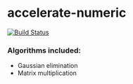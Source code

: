 # accelerate-numeric
[![Build Status](https://travis-ci.org/schernichkin/accelerate-numeric.svg)](https://travis-ci.org/schernichkin/accelerate-numeric)
### Algorithms included:
- Gaussian elimination
- Matrix multiplication
